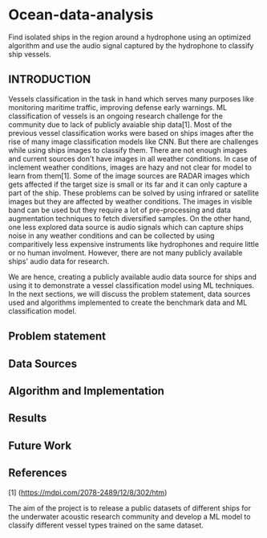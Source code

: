 # Ocean-data-analysis
Find isolated ships in the region around a hydrophone using an optimized algorithm and use the audio signal captured by the hydrophone to classify ship vessels.

## INTRODUCTION
Vessels classification in the task in hand which serves many purposes like monitoring maritime traffic, improving defense early warnings. ML classification of vessels is an ongoing research challenge for the community due to lack of publicly avaiable ship data[1]. Most of the previous vessel classification works were based on ships images after the rise of many image classification models like CNN. But there are challenges while using ships images to classify them. There are not enough images and current sources don't have images in all weather conditions. In case of inclement weather conditions, images are hazy and not clear for model to learn from them[1]. Some of the image sources are RADAR images which gets affected if the target size is small or its far and it can only capture a part of the ship. These problems can be solved by using infrared or satellite images but they are affected by weather conditions. The images in visible band can be used but they require a lot of pre-processing and data augmentation techniques to fetch diversified samples.
On the other hand, one less explored data source is audio signals which can capture ships noise in any weather conditions and can be collected by using comparitively less expensive instruments like hydrophones and require little or no human involment. However, there are not many publicly available ships' audio data for research.

We are hence, creating a publicly available audio data source for ships and using it to demonstrate a vessel classification model using ML techniques.
In the next sections, we will discuss the problem statement, data sources used and algorithms implemented to create the benchmark data and ML classification model.

## Problem statement

## Data Sources

## Algorithm and Implementation

## Results

## Future Work

## References

[1] (https://mdpi.com/2078-2489/12/8/302/htm)


The aim of the project is to release a public datasets of different ships for the underwater acoustic research community and develop a ML model to classify different vessel types trained on the same dataset.
